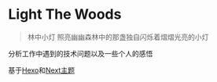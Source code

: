# Light The Woods

> 林中小灯 照亮幽幽森林中的那盏独自闪烁着熠熠光亮的小灯

分析工作中遇到的技术问题以及一些个人的感悟

基于[Hexo](http://hexo.io)和[Next主题](https://github.com/iissnan/hexo-theme-next)
